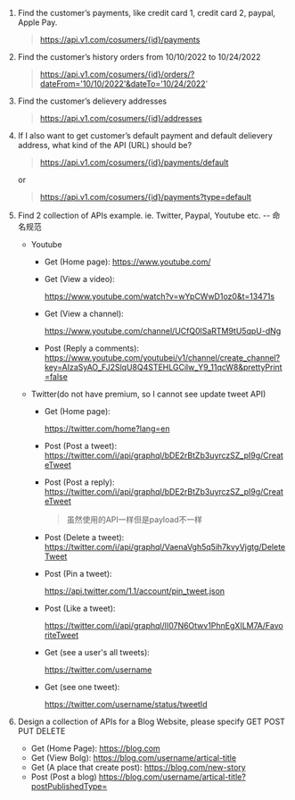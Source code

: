 1. Find the customer’s payments, like credit card 1, credit card 2, paypal, Apple Pay.
    > https://api.v1.com/cosumers/{id}/payments
2. Find the customer’s history orders from 10/10/2022 to 10/24/2022
    > https://api.v1.com/cosumers/{id}/orders/?dateFrom='10/10/2022'&dateTo='10/24/2022'
3. Find the customer’s delievery  addresses
    > https://api.v1.com/cosumers/{id}/addresses
4. If I also want to get customer’s default payment and default delievery address, what kind of the API (URL) should be?
    > https://api.v1.com/cosumers/{id}/payments/default
    
    or

    > https://api.v1.com/cosumers/{id}/payments?type=default
5. Find 2 collection of APIs example. ie. Twitter, Paypal, Youtube etc.  -- 命名规范
    - Youtube
      - Get (Home page): https://www.youtube.com/
      - Get (View a video): 
      
        https://www.youtube.com/watch?v=wYpCWwD1oz0&t=13471s
      - Get (View a channel):

        https://www.youtube.com/channel/UCfQ0lSaRTM9tU5qpU-dNg
      - Post (Reply a comments):
        https://www.youtube.com/youtubei/v1/channel/create_channel?key=AIzaSyAO_FJ2SlqU8Q4STEHLGCilw_Y9_11qcW8&prettyPrint=false
    - Twitter(do not have premium, so I cannot see update tweet API)
      - Get (Home page): 
      
        https://twitter.com/home?lang=en
      - Post (Post a tweet):
        https://twitter.com/i/api/graphql/bDE2rBtZb3uyrczSZ_pI9g/CreateTweet
      - Post (Post a reply):
        https://twitter.com/i/api/graphql/bDE2rBtZb3uyrczSZ_pI9g/CreateTweet
        > 虽然使用的API一样但是payload不一样
      - Post (Delete a tweet):
        https://twitter.com/i/api/graphql/VaenaVgh5q5ih7kvyVjgtg/DeleteTweet
      - Post (Pin a tweet):
      
        https://api.twitter.com/1.1/account/pin_tweet.json
      - Post (Like a tweet):
      
        https://twitter.com/i/api/graphql/lI07N6Otwv1PhnEgXILM7A/FavoriteTweet
      - Get (see a user's all tweets):
      
        https://twitter.com/username
      - Get (see one tweet):
      
        https://twitter.com/username/status/tweetId
     
6. Design a collection of APIs for a Blog Website, please specify GET POST PUT DELETE
    - Get (Home Page):
      https://blog.com
    - Get (View Bolg):
      https://blog.com/username/artical-title
    - Get (A place that create post):
      https://blog.com/new-story
    - Post (Post a blog)
      https://blog.com/username/artical-title?postPublishedType=